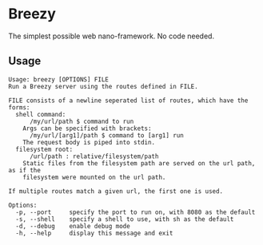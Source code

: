 # Breezy
The simplest possible web nano-framework. No code needed.

## Usage
    Usage: breezy [OPTIONS] FILE
    Run a Breezy server using the routes defined in FILE.

    FILE consists of a newline seperated list of routes, which have the forms:
      shell command:
          /my/url/path $ command to run
        Args can be specified with brackets:
          /my/url/[arg1]/path $ command to [arg1] run
        The request body is piped into stdin.
      filesystem root:
          /url/path : relative/filesystem/path
        Static files from the filesystem path are served on the url path, as if the
        filesystem were mounted on the url path.

    If multiple routes match a given url, the first one is used.

    Options:
      -p, --port     specify the port to run on, with 8080 as the default
      -s, --shell    specify a shell to use, with sh as the default
      -d, --debug    enable debug mode
      -h, --help     display this message and exit
